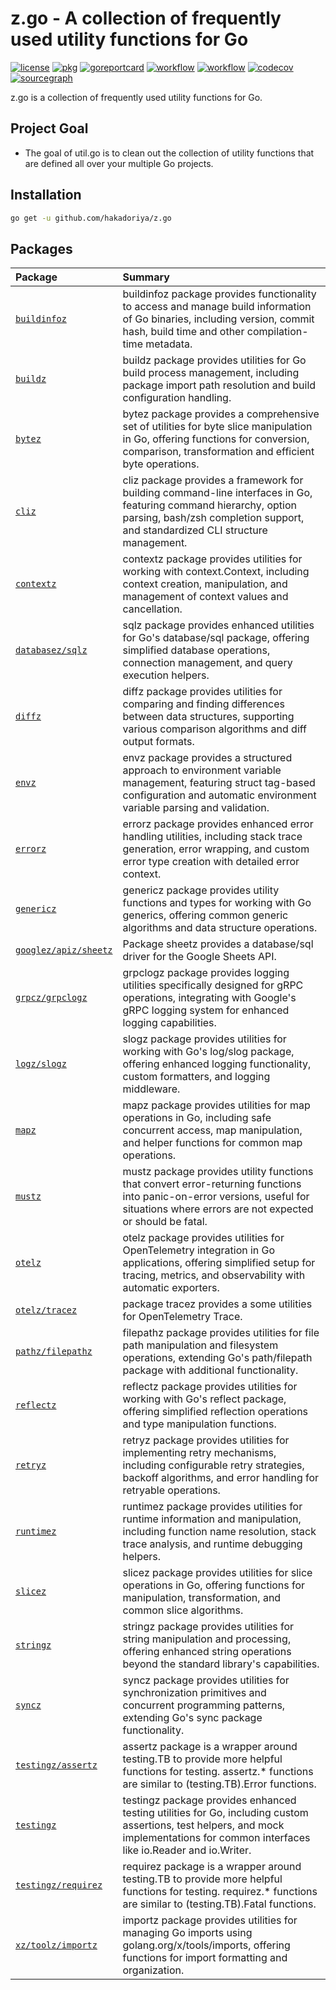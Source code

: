 # z.go - A collection of frequently used utility functions for Go

[![license](https://img.shields.io/github/license/hakadoriya/z.go)](LICENSE)
[![pkg](https://pkg.go.dev/badge/github.com/hakadoriya/z.go)](https://pkg.go.dev/github.com/hakadoriya/z.go)
[![goreportcard](https://goreportcard.com/badge/github.com/hakadoriya/z.go)](https://goreportcard.com/report/github.com/hakadoriya/z.go)
[![workflow](https://github.com/hakadoriya/z.go/workflows/go-lint/badge.svg)](https://github.com/hakadoriya/z.go/tree/main)
[![workflow](https://github.com/hakadoriya/z.go/workflows/go-test/badge.svg)](https://github.com/hakadoriya/z.go/tree/main)
[![codecov](https://codecov.io/gh/hakadoriya/z.go/branch/main/graph/badge.svg?token=4UML9FB7BX)](https://codecov.io/gh/hakadoriya/z.go)
[![sourcegraph](https://sourcegraph.com/github.com/hakadoriya/z.go/-/badge.svg)](https://sourcegraph.com/github.com/hakadoriya/z.go)

z.go is a collection of frequently used utility functions for Go.

## Project Goal

- The goal of util.go is to clean out the collection of utility functions that are defined all over your multiple Go projects.

## Installation

```bash
go get -u github.com/hakadoriya/z.go
```

## Packages

<!-- CODE GENERATED BY UPDATE-README. DO NOT EDIT. GO PACKAGE CONTENT START -->

| Package | Summary |
|:--------|:--------|
| [`buildinfoz`](./buildinfoz) | buildinfoz package provides functionality to access and manage build information of Go binaries, including version, commit hash, build time and other compilation-time metadata. |
| [`buildz`](./buildz) | buildz package provides utilities for Go build process management, including package import path resolution and build configuration handling. |
| [`bytez`](./bytez) | bytez package provides a comprehensive set of utilities for byte slice manipulation in Go, offering functions for conversion, comparison, transformation and efficient byte operations. |
| [`cliz`](./cliz) | cliz package provides a framework for building command-line interfaces in Go, featuring command hierarchy, option parsing, bash/zsh completion support, and standardized CLI structure management. |
| [`contextz`](./contextz) | contextz package provides utilities for working with context.Context, including context creation, manipulation, and management of context values and cancellation. |
| [`databasez/sqlz`](./databasez/sqlz) | sqlz package provides enhanced utilities for Go's database/sql package, offering simplified database operations, connection management, and query execution helpers. |
| [`diffz`](./diffz) | diffz package provides utilities for comparing and finding differences between data structures, supporting various comparison algorithms and diff output formats. |
| [`envz`](./envz) | envz package provides a structured approach to environment variable management, featuring struct tag-based configuration and automatic environment variable parsing and validation. |
| [`errorz`](./errorz) | errorz package provides enhanced error handling utilities, including stack trace generation, error wrapping, and custom error type creation with detailed error context. |
| [`genericz`](./genericz) | genericz package provides utility functions and types for working with Go generics, offering common generic algorithms and data structure operations. |
| [`googlez/apiz/sheetz`](./googlez/apiz/sheetz) | Package sheetz provides a database/sql driver for the Google Sheets API. |
| [`grpcz/grpclogz`](./grpcz/grpclogz) | grpclogz package provides logging utilities specifically designed for gRPC operations, integrating with Google's gRPC logging system for enhanced logging capabilities. |
| [`logz/slogz`](./logz/slogz) | slogz package provides utilities for working with Go's log/slog package, offering enhanced logging functionality, custom formatters, and logging middleware. |
| [`mapz`](./mapz) | mapz package provides utilities for map operations in Go, including safe concurrent access, map manipulation, and helper functions for common map operations. |
| [`mustz`](./mustz) | mustz package provides utility functions that convert error-returning functions into panic-on-error versions, useful for situations where errors are not expected or should be fatal. |
| [`otelz`](./otelz) | otelz package provides utilities for OpenTelemetry integration in Go applications, offering simplified setup for tracing, metrics, and observability with automatic exporters. |
| [`otelz/tracez`](./otelz/tracez) | package tracez provides a some utilities for OpenTelemetry Trace. |
| [`pathz/filepathz`](./pathz/filepathz) | filepathz package provides utilities for file path manipulation and filesystem operations, extending Go's path/filepath package with additional functionality. |
| [`reflectz`](./reflectz) | reflectz package provides utilities for working with Go's reflect package, offering simplified reflection operations and type manipulation functions. |
| [`retryz`](./retryz) | retryz package provides utilities for implementing retry mechanisms, including configurable retry strategies, backoff algorithms, and error handling for retryable operations. |
| [`runtimez`](./runtimez) | runtimez package provides utilities for runtime information and manipulation, including function name resolution, stack trace analysis, and runtime debugging helpers. |
| [`slicez`](./slicez) | slicez package provides utilities for slice operations in Go, offering functions for manipulation, transformation, and common slice algorithms. |
| [`stringz`](./stringz) | stringz package provides utilities for string manipulation and processing, offering enhanced string operations beyond the standard library's capabilities. |
| [`syncz`](./syncz) | syncz package provides utilities for synchronization primitives and concurrent programming patterns, extending Go's sync package functionality. |
| [`testingz/assertz`](./testingz/assertz) | assertz package is a wrapper around testing.TB to provide more helpful functions for testing. assertz.* functions are similar to (testing.TB).Error functions. |
| [`testingz`](./testingz) | testingz package provides enhanced testing utilities for Go, including custom assertions, test helpers, and mock implementations for common interfaces like io.Reader and io.Writer. |
| [`testingz/requirez`](./testingz/requirez) | requirez package is a wrapper around testing.TB to provide more helpful functions for testing. requirez.* functions are similar to (testing.TB).Fatal functions. |
| [`xz/toolz/importz`](./xz/toolz/importz) | importz package provides utilities for managing Go imports using golang.org/x/tools/imports, offering functions for import formatting and organization. |

<!-- CODE GENERATED BY UPDATE-README. DO NOT EDIT. GO PACKAGE CONTENT END -->

